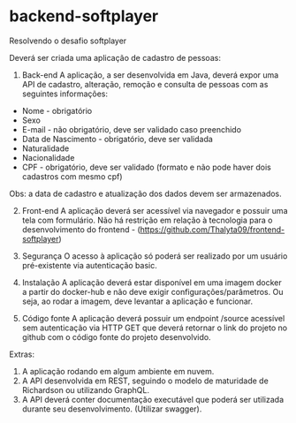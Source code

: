 # backend-softplayer
Resolvendo o desafio softplayer

Deverá ser criada uma aplicação de cadastro de pessoas:

1) Back-end
A aplicação, a ser desenvolvida em Java, deverá expor uma API de cadastro, alteração, remoção e consulta de pessoas com as seguintes informações:

 - Nome - obrigatório
 - Sexo
 - E-mail - não obrigatório, deve ser validado caso preenchido
 - Data de Nascimento - obrigatório, deve ser validada
 - Naturalidade
 - Nacionalidade
 - CPF - obrigatório, deve ser validado (formato e não pode haver dois cadastros com mesmo cpf)
 
Obs: a data de cadastro e atualização dos dados devem ser armazenados.

2) Front-end
A aplicação deverá ser acessível via navegador e possuir uma tela com formulário. Não há restrição em relação à tecnologia para o desenvolvimento do frontend - (https://github.com/Thalyta09/frontend-softplayer)

3) Segurança
O acesso à aplicação só poderá ser realizado por um usuário pré-existente via autenticação basic.

4) Instalação
A aplicação deverá estar disponível em uma imagem docker a partir do docker-hub e não deve exigir configurações/parâmetros. Ou seja, ao rodar a imagem, deve levantar a aplicação e funcionar.

5) Código fonte
A aplicação deverá possuir um endpoint /source acessível sem autenticação via HTTP GET que deverá retornar o link do projeto no github com o código fonte do projeto desenvolvido.

Extras:

1) A aplicação rodando em algum ambiente em nuvem.
2) A API desenvolvida em REST, seguindo o modelo de maturidade de Richardson ou utilizando GraphQL.
3) A API deverá conter documentação executável que poderá ser utilizada durante seu desenvolvimento. (Utilizar swagger).
